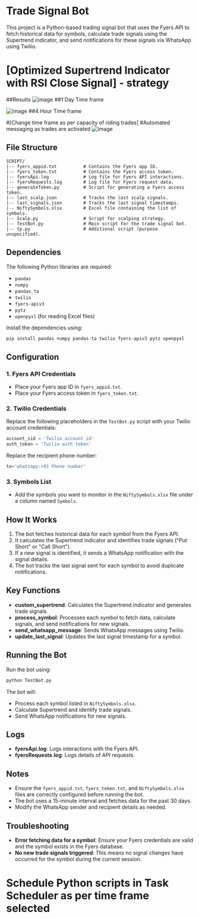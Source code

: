 # Trade Signal Bot

This project is a Python-based trading signal bot that uses the Fyers API to fetch historical data for symbols, calculate trade signals using the Supertrend indicator, and send notifications for these signals via WhatsApp using Twilio.
# [Optimized Supertrend Indicator with RSI Close Signal] - strategy

##Results
![image](https://github.com/user-attachments/assets/3d52eec1-a204-42f9-9206-7dad7f088f44)
##1 Day Time frame

![image](https://github.com/user-attachments/assets/fe99b2c3-f5a4-40af-af98-baa3a91bd3ab)
##4 Hour Time frame


#[Change time frame as per capacity of riding trades]
#Automated messaging as trades are activated
![image](https://github.com/user-attachments/assets/a600293c-7d6c-4294-bae3-a05d9171dd97)



## File Structure

```
SCRIPT/
|-- fyers_appid.txt          # Contains the Fyers app ID.
|-- fyers_token.txt          # Contains the Fyers access token.
|-- fyersApi.log             # Log file for Fyers API interactions.
|-- fyersRequests.log        # Log file for Fyers request data.
|-- generateToken.py         # Script for generating a Fyers access token.
|-- last_scalp.json          # Tracks the last scalp signals.
|-- last_signals.json        # Tracks the last signal timestamps.
|-- NiftySymbols.xlsx        # Excel file containing the list of symbols.
|-- Scalp.py                 # Script for scalping strategy.
|-- TestBot.py               # Main script for the trade signal bot.
|-- tp.py                    # Additional script (purpose unspecified).
```

## Dependencies

The following Python libraries are required:

- `pandas`
- `numpy`
- `pandas_ta`
- `twilio`
- `fyers-apiv3`
- `pytz`
- `openpyxl` (for reading Excel files)

Install the dependencies using:

```bash
pip install pandas numpy pandas-ta twilio fyers-apiv3 pytz openpyxl
```

## Configuration

### 1. Fyers API Credentials

- Place your Fyers app ID in `fyers_appid.txt`.
- Place your Fyers access token in `fyers_token.txt`.

### 2. Twilio Credentials

Replace the following placeholders in the `TestBot.py` script with your Twilio account credentials:

```python
account_sid = 'Twilio account id'
auth_token = 'Twilio auth token'
```

Replace the recipient phone number:

```python
to='whatsapp:+91 Phone number'
```

### 3. Symbols List

- Add the symbols you want to monitor in the `NiftySymbols.xlsx` file under a column named `Symbols`.

## How It Works

1. The bot fetches historical data for each symbol from the Fyers API.
2. It calculates the Supertrend indicator and identifies trade signals ("Put Short" or "Call Short").
3. If a new signal is identified, it sends a WhatsApp notification with the signal details.
4. The bot tracks the last signal sent for each symbol to avoid duplicate notifications.

## Key Functions

- **custom_supertrend**: Calculates the Supertrend indicator and generates trade signals.
- **process_symbol**: Processes each symbol to fetch data, calculate signals, and send notifications for new signals.
- **send_whatsapp_message**: Sends WhatsApp messages using Twilio.
- **update_last_signal**: Updates the last signal timestamp for a symbol.

## Running the Bot

Run the bot using:

```bash
python TestBot.py
```

The bot will:
- Process each symbol listed in `NiftySymbols.xlsx`.
- Calculate Supertrend and identify trade signals.
- Send WhatsApp notifications for new signals.

## Logs

- **fyersApi.log**: Logs interactions with the Fyers API.
- **fyersRequests.log**: Logs details of API requests.

## Notes

- Ensure the `fyers_appid.txt`, `fyers_token.txt`, and `NiftySymbols.xlsx` files are correctly configured before running the bot.
- The bot uses a 15-minute interval and fetches data for the past 30 days.
- Modify the WhatsApp sender and recipient details as needed.

## Troubleshooting

- **Error fetching data for a symbol**: Ensure your Fyers credentials are valid and the symbol exists in the Fyers database.
- **No new trade signals triggered**: This means no signal changes have occurred for the symbol during the current session.


# Schedule Python scripts in Task Scheduler as per time frame selected

